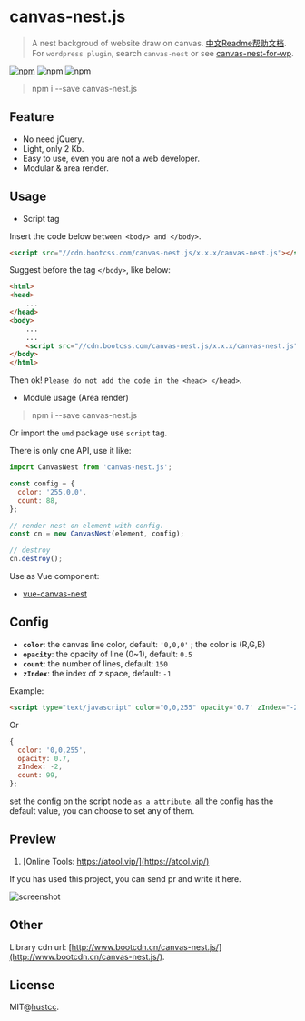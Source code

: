 # canvas-nest.js

> A nest backgroud of website draw on canvas. [中文Readme帮助文档](https://github.com/hustcc/canvas-nest.js/blob/master/README-zh.md). For `wordpress plugin`, search `canvas-nest` or see [canvas-nest-for-wp](https://github.com/aTool-org/canvas-nest-for-wp).

[![npm](https://img.shields.io/badge/demo-online-brightgreen.svg)](https://git.hust.cc/canvas-nest.js)
![npm](https://img.shields.io/npm/v/canvas-nest.js.svg)
![npm](https://img.shields.io/npm/dm/canvas-nest.js.svg)

> npm i --save canvas-nest.js


## Feature

 - No need jQuery.
 - Light, only 2 Kb.
 - Easy to use, even you are not a web developer.
 - Modular & area render.


## Usage

 - Script tag

Insert the code below `between <body> and </body>`.

```html
<script src="//cdn.bootcss.com/canvas-nest.js/x.x.x/canvas-nest.js"></script>
```

Suggest before the tag `</body>`, like below:

```html
<html>
<head>
	...
</head>
<body>
	...
	...
	<script src="//cdn.bootcss.com/canvas-nest.js/x.x.x/canvas-nest.js"></script>
</body>
</html>
```

Then ok! `Please do not add the code in the <head> </head>`.


 - Module usage (Area render)

> npm i --save canvas-nest.js

Or import the `umd` package use `script` tag.

There is only one API, use it like:

```js
import CanvasNest from 'canvas-nest.js';

const config = {
  color: '255,0,0',
  count: 88,
};

// render nest on element with config.
const cn = new CanvasNest(element, config);

// destroy
cn.destroy();
```

Use as Vue component:
- [vue-canvas-nest](https://github.com/ZYSzys/vue-canvas-nest)



## Config

 - **`color`**: the canvas line color, default: `'0,0,0'` ; the color is (R,G,B)
 - **`opacity`**: the opacity of line (0~1), default: `0.5`
 - **`count`**: the number of lines, default: `150`
 - **`zIndex`**: the index of z space, default: `-1`

Example:

```html
<script type="text/javascript" color="0,0,255" opacity='0.7' zIndex="-2" count="99" src="//cdn.bootcss.com/canvas-nest.js/x.x.x/canvas-nest.js"></script>
```

Or

```js
{
  color: '0,0,255',
  opacity: 0.7,
  zIndex: -2,
  count: 99,
};
```

set the config on the script node `as a attribute`. all the config has the default value, you can choose to set any of them.


## Preview

1. [Online Tools: https://atool.vip/](https://atool.vip/)


If you has used this project, you can send pr and write it here.


![screenshot](https://raw.githubusercontent.com/hustcc/canvas-nest.js/master/screenshot.png)


## Other

Library cdn url: [http://www.bootcdn.cn/canvas-nest.js/](http://www.bootcdn.cn/canvas-nest.js/).



## License

MIT@[hustcc](https://github.com/hustcc).
